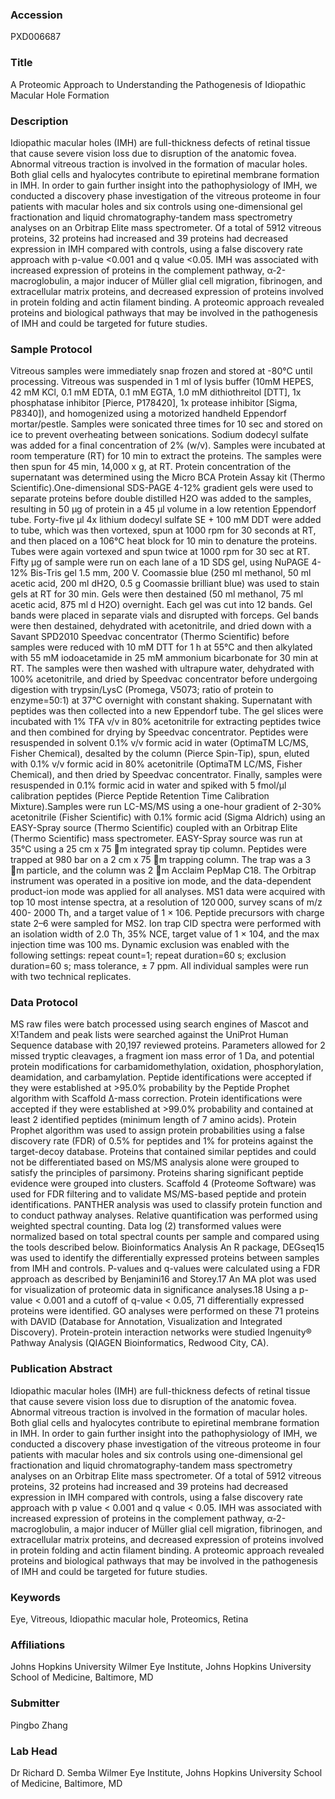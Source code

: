 ### Accession
PXD006687

### Title
A Proteomic Approach to Understanding the Pathogenesis  of Idiopathic Macular Hole Formation

### Description
Idiopathic macular holes (IMH) are full-thickness defects of retinal tissue that cause severe vision loss due to disruption of the anatomic fovea. Abnormal vitreous traction is involved in the formation of macular holes. Both glial cells and hyalocytes contribute to epiretinal membrane formation in IMH. In order to gain further insight into the pathophysiology of IMH, we conducted a discovery phase investigation of the vitreous proteome in four patients with macular holes and six controls using one-dimensional gel fractionation and liquid chromatography-tandem mass spectrometry analyses on an Orbitrap Elite mass spectrometer. Of a total of 5912 vitreous proteins, 32 proteins had increased and 39 proteins had decreased expression in IMH compared with controls, using a false discovery rate approach with p-value <0.001 and q value <0.05. IMH was associated with increased expression of proteins in the complement pathway, α-2-macroglobulin, a major inducer of Müller glial cell migration, fibrinogen, and extracellular matrix proteins, and decreased expression of proteins involved in protein folding and actin filament binding. A proteomic approach revealed proteins and biological pathways that may be involved in the pathogenesis of IMH and could be targeted for future studies.

### Sample Protocol
Vitreous samples were immediately snap frozen and stored at -80°C until processing. Vitreous was suspended in 1 ml of lysis buffer (10mM HEPES, 42 mM KCl, 0.1 mM EDTA, 0.1 mM EGTA, 1.0 mM dithiothreitol [DTT], 1x phosphatase inhibitor [Pierce, P178420], 1x protease inhibitor [Sigma, P8340]), and homogenized using a motorized handheld Eppendorf mortar/pestle. Samples were sonicated three times for 10 sec and stored on ice to prevent overheating between sonications. Sodium dodecyl sulfate was added for a final concentration of 2% (w/v). Samples were incubated at room temperature (RT) for 10 min to extract the proteins.  The samples were then spun for 45 min, 14,000 x g, at RT. Protein concentration of the supernatant was determined using the Micro BCA Protein Assay kit (Thermo Scientific).One-dimensional SDS-PAGE 4-12% gradient gels were used to separate proteins before double distilled H2O was added to the samples, resulting in 50 µg of protein in a 45 µl volume in a low retention Eppendorf tube. Forty-five µl 4x lithium dodecyl sulfate SE + 100 mM DDT were added to tube, which was then vortexed, spun at 1000 rpm for 30 seconds at RT, and then placed on a 106°C heat block for 10 min to denature the proteins. Tubes were again vortexed and spun twice at 1000 rpm for 30 sec at RT. Fifty µg of sample were run on each lane of a 1D SDS gel, using NuPAGE 4-12% Bis-Tris gel 1.5 mm, 200 V. Coomassie blue (250 ml methanol, 50 ml acetic acid, 200 ml dH2O, 0.5 g Coomassie brilliant blue) was used to stain gels at RT for 30 min. Gels were then destained (50 ml methanol, 75 ml acetic acid, 875 ml d H2O) overnight. Each gel was cut into 12 bands. Gel bands were placed in separate vials and disrupted with forceps. Gel bands were then destained, dehydrated with acetonitrile, and dried down with a Savant SPD2010 Speedvac concentrator (Thermo Scientific) before samples were reduced with 10 mM DTT for 1 h at 55°C and then alkylated with 55 mM iodoacetamide in 25 mM ammonium bicarbonate for 30 min at RT.  The samples were then washed with ultrapure water, dehydrated with 100% acetonitrile, and dried by Speedvac concentrator before undergoing digestion with trypsin/LysC (Promega, V5073; ratio of protein to enzyme=50:1) at 37°C overnight with constant shaking. Supernatant with peptides was then collected into a new Eppendorf tube. The gel slices were incubated with 1% TFA v/v in 80% acetonitrile for extracting peptides twice and then combined for drying by Speedvac concentrator. Peptides were resuspended in solvent 0.1% v/v formic acid in water (OptimaTM LC/MS, Fisher Chemical), desalted by the column (Pierce Spin-Tip), spun, eluted with 0.1% v/v formic acid in 80% acetonitrile (OptimaTM LC/MS, Fisher Chemical), and then dried by Speedvac concentrator. Finally, samples were resuspended in 0.1% formic acid in water and spiked with 5 fmol/µl calibration peptides (Pierce Peptide Retention Time Calibration Mixture).Samples were run LC-MS/MS using a one-hour gradient of 2-30% acetonitrile (Fisher Scientific) with 0.1% formic acid (Sigma Aldrich) using an EASY-Spray source (Thermo Scientific) coupled with an Orbitrap Elite (Thermo Scientific) mass spectrometer. EASY-Spray source was run at 35°C using a 25 cm x 75 m integrated spray tip column. Peptides were trapped at 980 bar on a 2 cm x 75 m trapping column. The trap was a 3 m particle, and the column was 2 m Acclaim PepMap C18. The Orbitrap instrument was operated in a positive ion mode, and the data-dependent product-ion mode was applied for all analyses. MS1 data were acquired with top 10 most intense spectra, at a resolution of 120 000, survey scans of m/z 400- 2000 Th, and a target value of 1 × 106. Peptide precursors with charge state 2–6 were sampled for MS2. Ion trap CID spectra were performed with an isolation width of 2.0 Th, 35% NCE, target value of 1 × 104, and the max injection time was 100 ms. Dynamic exclusion was enabled with the following settings: repeat count=1; repeat duration=60 s; exclusion duration=60 s; mass tolerance, ± 7 ppm. All individual samples were run with two technical replicates.

### Data Protocol
MS raw files were batch processed using search engines of Mascot and X!Tandem and peak lists were searched against the UniProt Human Sequence database with 20,197 reviewed proteins.  Parameters allowed for 2 missed tryptic cleavages, a fragment ion mass error of 1 Da, and potential protein modifications for carbamidomethylation, oxidation, phosphorylation, deamidation, and carbamylation. Peptide identifications were accepted if they were established at >95.0% probability by the Peptide Prophet algorithm with Scaffold Δ-mass correction. Protein identifications were accepted if they were established at >99.0% probability and contained at least 2 identified peptides (minimum length of 7 amino acids). Protein Prophet algorithm was used to assign protein probabilities using a false discovery rate (FDR) of 0.5% for peptides and 1% for proteins against the target-decoy database. Proteins that contained similar peptides and could not be differentiated based on MS/MS analysis alone were grouped to satisfy the principles of parsimony. Proteins sharing significant peptide evidence were grouped into clusters. Scaffold 4 (Proteome Software) was used for FDR filtering and to validate MS/MS-based peptide and protein identifications. PANTHER analysis was used to classify protein function and to conduct pathway analyses. Relative quantification was performed using weighted spectral counting. Data log (2) transformed values were normalized based on total spectral counts per sample and compared using the tools described below.  Bioinformatics Analysis  An R package, DEGseq15 was used to identify the differentially expressed proteins between samples from IMH and controls. P-values and q-values were calculated using a FDR approach as described by Benjamini16 and Storey.17 An MA plot was used for visualization of proteomic data in significance analyses.18 Using a p-value < 0.001 and a cutoff of q-value < 0.05, 71 differentially expressed proteins were identified. GO analyses were performed on these 71 proteins with DAVID (Database for Annotation, Visualization and Integrated Discovery). Protein-protein interaction networks were studied Ingenuity® Pathway Analysis (QIAGEN Bioinformatics, Redwood City, CA).

### Publication Abstract
Idiopathic macular holes (IMH) are full-thickness defects of retinal tissue that cause severe vision loss due to disruption of the anatomic fovea. Abnormal vitreous traction is involved in the formation of macular holes. Both glial cells and hyalocytes contribute to epiretinal membrane formation in IMH. In order to gain further insight into the pathophysiology of IMH, we conducted a discovery phase investigation of the vitreous proteome in four patients with macular holes and six controls using one-dimensional gel fractionation and liquid chromatography-tandem mass spectrometry analyses on an Orbitrap Elite mass spectrometer. Of a total of 5912 vitreous proteins, 32 proteins had increased and 39 proteins had decreased expression in IMH compared with controls, using a false discovery rate approach with p value &lt;&#xa0;0.001 and q value &lt;&#xa0;0.05. IMH was associated with increased expression of proteins in the complement pathway, &#x3b1;-2-macroglobulin, a major inducer of M&#xfc;ller glial cell migration, fibrinogen, and extracellular matrix proteins, and decreased expression of proteins involved in protein folding and actin filament binding. A proteomic approach revealed proteins and biological pathways that may be involved in the pathogenesis of IMH and could be targeted for future studies.

### Keywords
Eye, Vitreous, Idiopathic macular hole, Proteomics, Retina

### Affiliations
Johns Hopkins University
Wilmer Eye Institute, Johns Hopkins University School of Medicine, Baltimore, MD

### Submitter
Pingbo Zhang

### Lab Head
Dr Richard D. Semba
Wilmer Eye Institute, Johns Hopkins University School of Medicine, Baltimore, MD


